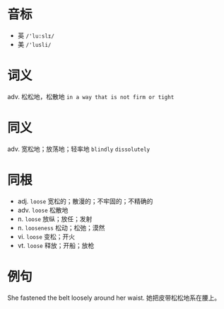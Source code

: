 # 音标

- 英 `/'lu:slɪ/`
- 美 `/'lusli/`

# 词义

adv. 松松地，松散地
`in a way that is not firm or tight`

# 同义

adv. 宽松地；放荡地；轻率地
`blindly` `dissolutely`

# 同根

- adj. `loose` 宽松的；散漫的；不牢固的；不精确的
- adv. `loose` 松散地
- n. `loose` 放纵；放任；发射
- n. `looseness` 松动；松弛；漠然
- vi. `loose` 变松；开火
- vt. `loose` 释放；开船；放枪

# 例句

She fastened the belt loosely around her waist.
她把皮带松松地系在腰上。


